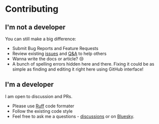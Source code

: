 # Contributing

## I'm not a developer

You can still make a big difference:

- Submit Bug Reports and Feature Requests
- Review existing [issues][gh-issues] and [Q&A][gh-disc-q-a] to help others
- Wanna write the docs or article? 😢
- A bunch of spelling errors hidden here and there. Fixing it could be as
  simple as finding and editing it right here using GitHub interface!

## I'm a developer

I am open to discussion and PRs.

- Please use [Ruff][ruff] code formater
- Follow the existing code style
- Feel free to ask me a questions - [discussions][gh-disc-q-a] or on [Bluesky][bluesky-paws].

[gh-issues]: https://github.com/pawsgineer/b3d_paws_bakery/issues
[gh-disc-q-a]: https://github.com/pawsgineer/b3d_paws_bakery/discussions/categories/q-a

[ruff]: https://docs.astral.sh/ruff
[bluesky-paws]: https://bsky.app/profile/pawsgineer.bsky.social
